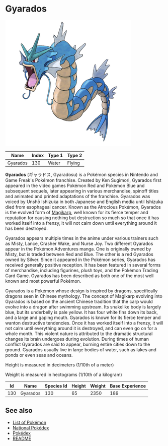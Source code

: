 # Gyarados


![Gyarados](images/130.png)

| **Name** | **Index** | **Type 1** | **Type 2** |
|----|----|----|----|
| Gyarados | 130 | Water | Flying  |

**Gyarados** (&#x30ae;&#x30e3;&#x30e9;&#x30c9;&#x30b9;, Gyaradosu) is a Pok&#x00e9;mon species in Nintendo and Game Freak's Pok&#x00e9;mon franchise. Created by Ken Sugimori, Gyarados first appeared in the video games Pok&#x00e9;mon Red and Pok&#x00e9;mon Blue and subsequent sequels, later appearing in various merchandise, spinoff titles and animated and printed adaptations of the franchise. Gyarados was voiced by Unsh&#x014d; Ishizuka in both Japanese and English media until Ishizuka died from esophageal cancer. Known as the Atrocious Pok&#x00e9;mon, Gyarados is the evolved form of [Magikarp](Magikarp.md), well known for its fierce temper and reputation for causing nothing but destruction so much so that once it has worked itself into a frenzy, it will not calm down until everything around it has been destroyed.

Gyarados appears multiple times in the anime under various trainers such as Misty, Lance, Crasher Wake, and Nurse Joy. Two different Gyarados appear in the Pok&#x00e9;mon Adventures manga. One is originally owned by Misty, but is traded between Red and Blue. The other is a red Gyarados owned by Silver. Since it appeared in the Pok&#x00e9;mon series, Gyarados has received generally positive reception. It has been featured in several forms of merchandise, including figurines, plush toys, and the Pok&#x00e9;mon Trading Card Game. Gyarados has been described as both one of the most well known and most powerful Pok&#x00e9;mon.

Gyarados is a Pok&#x00e9;mon whose design is inspired by dragons, specifically dragons seen in Chinese mythology. The concept of Magikarp evolving into Gyarados is based on the ancient Chinese tradition that the carp would evolve into a dragon after swimming upstream. Its snakelike body is largely blue, but its underbelly is pale yellow. It has four white fins down its back, and a large and gaping mouth. Gyarados is known for its fierce temper and wanton destructive tendencies. Once it has worked itself into a frenzy, it will not calm until everything around it is destroyed, and can even go on for a whole month. This violent nature is attributed to the dramatic structural changes its brain undergoes during evolution. During times of human conflict Gyarados are said to appear, burning entire cities down to the ground. Gyarados usually live in large bodies of water, such as lakes and ponds or even seas and oceans.

Height is measured in decimeters (1/10th of a meter)

Weight is measured in hectograms (1/10th of a kilogram)

| **Id** | **Name** | **Species Id** | **Height** | **Weight** | **Base Experience** |
|--------|----------|----------------|------------|------------|---------------------|
| 130 | Gyarados | 130 | 65 | 2350 | 189 |


## See also

- [List of Pokémon](../pokemon.md)
- [National Pokédex](../national_pokedex.md)
- [Pokédex](../pokedex.md)
- [README](../README.md)

